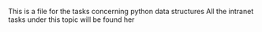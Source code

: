 This is a file for the tasks concerning python data structures
All the intranet tasks under this topic will be found her

